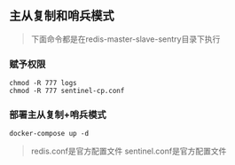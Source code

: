 ## 主从复制和哨兵模式

> 下面命令都是在redis-master-slave-sentry目录下执行
### 赋予权限
```shell
chmod -R 777 logs
chmod -R 777 sentinel-cp.conf
```

### 部署主从复制+哨兵模式
```shell
docker-compose up -d
```

> redis.conf是官方配置文件
> sentinel.conf是官方配置文件
